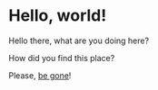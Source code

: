 # Hello, world!

Hello there, what are you doing here?

How did you find this place?

Please, [be gone](/)!
